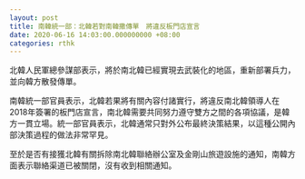 ```yaml
---
layout: post
title: 南韓統一部：北韓若對南韓撒傳單　將違反板門店宣言
date: 2020-06-16 14:03:00.000000000 +08:00
categories: rthk
---
```


北韓人民軍總參謀部表示，將於南北韓已經實現去武裝化的地區，重新部署兵力，並向韓方散發傳單。

南韓統一部官員表示，北韓若果將有關內容付諸實行，將違反南北韓領導人在2018年簽署的板門店宣言，南北韓需要共同努力遵守雙方之間的各項協議，是韓方一貫立場。統一部官員表示，北韓通常只對外公布最終決策結果，以這種公開內部決策過程的做法非常罕見。

至於是否有接獲北韓有關拆除南北韓聯絡辦公室及金剛山旅遊設施的通知，南韓方面表示聯絡渠道已被關閉，沒有收到相關通知。
